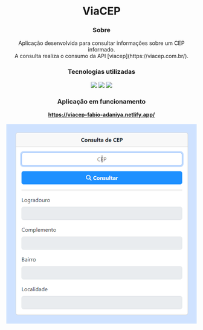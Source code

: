 <h1 align="center">ViaCEP</h1>

<h3 align="center">Sobre</h3>
<div align="center">
    Aplicação desenvolvida para consultar informações sobre um CEP informado.<br>
    A consulta realiza o consumo da API [viacep](https://viacep.com.br/).
</div>

<h3 align="center">Tecnologias utilizadas</h3>

<div display="inline" align="center">
    <img src="https://img.shields.io/badge/HTML5-E34F26?style=for-the-badge&logo=html5&logoColor=white">
    <img src="https://img.shields.io/badge/JavaScript-F7DF1E?style=for-the-badge&logo=javascript&logoColor=black">
    <img src="https://img.shields.io/badge/Bootstrap-563D7C?style=for-the-badge&logo=bootstrap&logoColor=white">
</div>

<h3 align="center">Aplicação em funcionamento</h3>

<div align="center">
    <a href="https://viacep-fabio-adaniya.netlify.app/">
        <strong>https://viacep-fabio-adaniya.netlify.app/</strong>
    </a>
</div>

<br>

<div align="center">
    <img src= "/img/tela.PNG">
</div>
 
